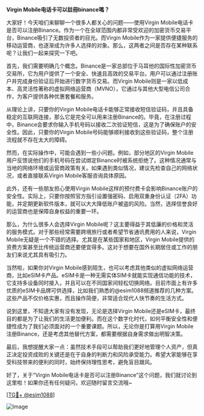 **Virgin Mobile电话卡可以註冊binance嗎？**

大家好！今天咱们来聊聊一个很多人都关心的问题——使用Virgin Mobile电话卡是否可以注册Binance。作为一个在全球范围内都非常受欢迎的加密货币交易平台，Binance吸引了无数投资者的目光。而Virgin Mobile作为一家提供便捷服务的移动运营商，也逐渐成为许多人选择的对象。那么，这两者之间是否存在某种联系呢？让我们一起来探究一下吧。

首先，我们需要明确几个概念。Binance是一家总部位于马耳他的国际性加密货币交易所，它为用户提供了一个安全、快速且高效的交易平台。用户可以通过注册账户并完成身份验证后开始进行数字货币交易。而Virgin Mobile则是一家以低成本、高灵活性著称的虚拟网络运营商（MVNO），它通过与其他大型电信公司合作，为客户提供各种优惠套餐和服务。

从理论上讲，只要你的Virgin Mobile电话卡能够正常接收短信验证码，并且具备稳定的互联网连接，那么它是完全可以用来注册Binance的。毕竟，在注册过程中，Binance会要求你输入手机号码以接收二次验证短信，这是为了确保账户的安全性。因此，只要你的Virgin Mobile号码能够顺利接收到这些验证码，整个注册流程就不存在太大的障碍。

然而，在实际操作中，可能会遇到一些小问题。例如，部分地区的Virgin Mobile用户反馈说他们的手机号码在尝试绑定Binance时被系统拒绝了。这种情况通常与当地的网络环境或运营商政策有关。如果遇到类似情况，建议先检查自己的网络状况，或者直接联系Virgin Mobile客服咨询具体原因。

此外，还有一些朋友担心使用Virgin Mobile这样的预付费卡会影响Binance账户的安全性。实际上，只要你按照官方指引设置强密码、启用双重身份认证（2FA）功能，并定期更新软件版本，就可以大大降低账户被盗的风险。当然，选择信誉良好的运营商也是保障自身权益的重要一环。

那么，为什么很多人会选择Virgin Mobile呢？这主要得益于其低廉的价格和灵活的服务模式。对于那些经常需要跨境旅行或者希望节省通讯费用的人来说，Virgin Mobile无疑是一个不错的选择。尤其是在某些国家和地区，Virgin Mobile提供的资费方案甚至比传统运营商还要便宜得多。这对于想要在国外长期居住或工作的朋友们来说尤其具有吸引力。

当然啦，如果你对Virgin Mobile感到陌生，也可以考虑其他类似的虚拟网络运营商，比如eSIM卡产品。eSIM卡是一种无需实体SIM卡就能实现通信功能的技术，它支持多设备同时接入，并且可以在不同国家间轻松切换网络。目前市面上有许多优质的eSIM卡品牌可供选择，比如我们熟悉的@esim1088频道推荐的几种方案。这些产品不仅价格实惠，而且操作简便，非常适合现代人快节奏的生活方式。

说到这里，不知道大家有没有发现，无论是选择Virgin Mobile还是eSIM卡，最终目的都是为了让我们的生活更加便利。而在这个数字化时代，如何平衡安全性和便捷性成为了我们必须面对的一个重要课题。所以，无论你是打算用Virgin Mobile注册Binance，还是考虑其他替代方案，都需要根据自身需求做出明智决策。

最后，我想提醒大家一点：虽然技术手段可以帮助我们更好地管理个人资产，但真正决定投资成败的关键还是在于自身的判断力和风险承受能力。希望大家能够在享受科技带来的便利的同时，始终保持理性思考，避免盲目跟风。

好了，关于“Virgin Mobile电话卡是否可以注册Binance”这个问题，我们就讨论到这里啦！如果你还有任何疑问，欢迎随时留言交流哦~ 

[[TG💪+ @esim1088](https://t.me/s/esim1088)]

![Image](https://i.postimg.cc/4NQfJmqS/Snipaste-2025-05-13-00-14-12.png)